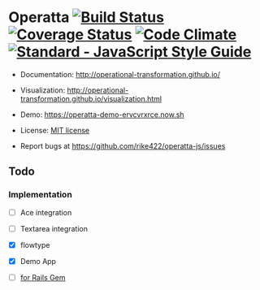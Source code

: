 # Operatta [![Build Status](https://travis-ci.org/rike422/operatta-js.svg?branch=master)](https://travis-ci.org/rike422/operatta-js) [![Coverage Status](https://coveralls.io/repos/github/rike422/operatta-js/badge.svg?branch=master)](https://coveralls.io/github/rike422/operatta-js?branch=master) [![Code Climate](https://codeclimate.com/github/rike422/operatta-js/badges/gpa.svg)](https://codeclimate.com/github/rike422/operatta-js) [![Standard - JavaScript Style Guide](https://img.shields.io/badge/code%20style-standard-brightgreen.svg)](http://standardjs.com/)

* Documentation: http://operational-transformation.github.io/

* Visualization: http://operational-transformation.github.io/visualization.html
* Demo: https://operatta-demo-ervcvrxrce.now.sh
* License: [MIT license](https://github.com/rike422/operatta-js/blob/master/LICENSE)
* Report bugs at https://github.com/rike422/operatta-js/issues

[npm-image]: https://img.shields.io/npm/v/ot.svg?style=flat
[npm-url]: https://npmjs.org/package/ot
[travis-image]: https://img.shields.io/travis/Operational-Transformation/ot.js.svg?style=flat
[travis-url]: https://travis-ci.org/Operational-Transformation/ot.js

## Todo

### Implementation

- [ ] Ace integration
- [ ] Textarea integration
- [x] flowtype
- [x] Demo App
- [ ] [for Rails Gem](https://github.com/rike422/loose-leaf)

